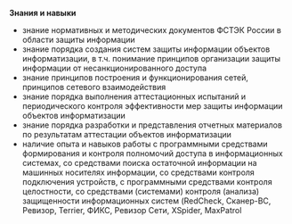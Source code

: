 **Знания и навыки**

- знание нормативных и методических документов ФСТЭК России в области защиты информации
- знание порядка создания систем защиты информации объектов информатизации, в т.ч. понимание принципов организации защиты информации от несанкционированного доступа
- знание принципов построения и функционирования сетей, принципов сетевого взаимодействия
- знание порядка выполнения аттестационных испытаний и периодического контроля эффективности мер защиты информации объектов информатизации
- знание порядка разработки и представления отчетных материалов по результатам аттестации объектов информатизации
- наличие опыта и навыков работы с программными средствами формирования и контроля полномочий доступа в информационных системах, со средствами поиска остаточной информации на машинных носителях информации, со средствами контроля подключения устройств, с программными средствами контроля целостности, со средствами (системами) контроля (анализа) защищенности информационных систем (RedCheck, Сканер-ВС, Ревизор, Terrier, ФИКС, Ревизор Сети, XSpider, MaxPatrol
